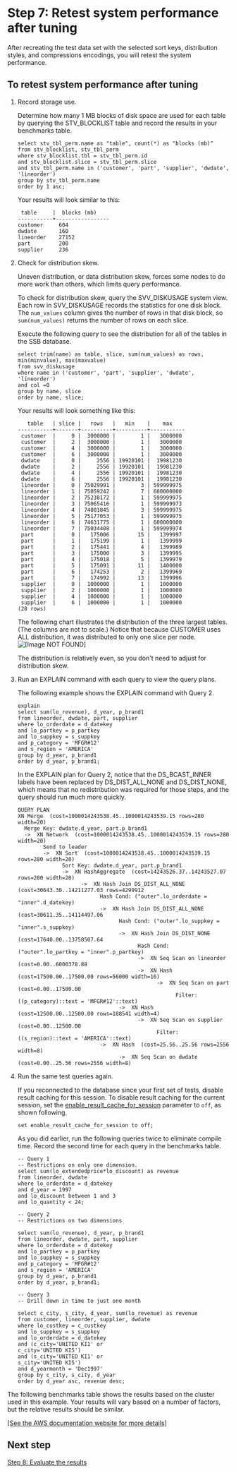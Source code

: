 # Step 7: Retest system performance after tuning<a name="tutorial-tuning-tables-retest"></a>

After recreating the test data set with the selected sort keys, distribution styles, and compressions encodings, you will retest the system performance\.

## To retest system performance after tuning<a name="tutorial-tuning-tables-to-retest"></a>

1. Record storage use\.

   Determine how many 1 MB blocks of disk space are used for each table by querying the STV\_BLOCKLIST table and record the results in your benchmarks table\. 

   ```
   select stv_tbl_perm.name as "table", count(*) as "blocks (mb)"
   from stv_blocklist, stv_tbl_perm
   where stv_blocklist.tbl = stv_tbl_perm.id
   and stv_blocklist.slice = stv_tbl_perm.slice
   and stv_tbl_perm.name in ('customer', 'part', 'supplier', 'dwdate', 'lineorder')
   group by stv_tbl_perm.name
   order by 1 asc;
   ```

   Your results will look similar to this:

   ```
    table     |  blocks (mb)
   -----------+-----------------
   customer    	604
   dwdate      	160
   lineorder   	27152
   part        	200
   supplier    	236
   ```

1. Check for distribution skew\.

   Uneven distribution, or data distribution skew, forces some nodes to do more work than others, which limits query performance\. 

   To check for distribution skew, query the SVV\_DISKUSAGE system view\. Each row in SVV\_DISKUSAGE records the statistics for one disk block\. The `num_values` column gives the number of rows in that disk block, so `sum(num_values)` returns the number of rows on each slice\. 

   Execute the following query to see the distribution for all of the tables in the SSB database\. 

   ```
   select trim(name) as table, slice, sum(num_values) as rows, min(minvalue), max(maxvalue)
   from svv_diskusage
   where name in ('customer', 'part', 'supplier', 'dwdate', 'lineorder') 
   and col =0
   group by name, slice
   order by name, slice;
   ```

   Your results will look something like this:

   ```
      table   | slice |   rows   |   min    |    max
   -----------+-------+----------+----------+-----------
    customer  |     0 |  3000000 |        1 |   3000000
    customer  |     2 |  3000000 |        1 |   3000000
    customer  |     4 |  3000000 |        1 |   3000000
    customer  |     6 |  3000000 |        1 |   3000000
    dwdate    |     0 |     2556 | 19920101 |  19981230
    dwdate    |     2 |     2556 | 19920101 |  19981230
    dwdate    |     4 |     2556 | 19920101 |  19981230
    dwdate    |     6 |     2556 | 19920101 |  19981230
    lineorder |     0 | 75029991 |        3 | 599999975
    lineorder |     1 | 75059242 |        7 | 600000000
    lineorder |     2 | 75238172 |        1 | 599999975
    lineorder |     3 | 75065416 |        1 | 599999973
    lineorder |     4 | 74801845 |        3 | 599999975
    lineorder |     5 | 75177053 |        1 | 599999975
    lineorder |     6 | 74631775 |        1 | 600000000
    lineorder |     7 | 75034408 |        1 | 599999974
    part      |     0 |   175006 |       15 |   1399997
    part      |     1 |   175199 |        1 |   1399999
    part      |     2 |   175441 |        4 |   1399989
    part      |     3 |   175000 |        3 |   1399995
    part      |     4 |   175018 |        5 |   1399979
    part      |     5 |   175091 |       11 |   1400000
    part      |     6 |   174253 |        2 |   1399969
    part      |     7 |   174992 |       13 |   1399996
    supplier  |     0 |  1000000 |        1 |   1000000
    supplier  |     2 |  1000000 |        1 |   1000000
    supplier  |     4 |  1000000 |        1 |   1000000
    supplier  |     6 |  1000000 |        1 |   1000000
   (28 rows)
   ```

   The following chart illustrates the distribution of the three largest tables\. \(The columns are not to scale\.\) Notice that because CUSTOMER uses ALL distribution, it was distributed to only one slice per node\.  
![\[Image NOT FOUND\]](http://docs.aws.amazon.com/redshift/latest/dg/images/tutorial-optimize-tables-compression-chart.png)

   The distribution is relatively even, so you don't need to adjust for distribution skew\.

1. Run an EXPLAIN command with each query to view the query plans\.

   The following example shows the EXPLAIN command with Query 2\.

   ```
   explain
   select sum(lo_revenue), d_year, p_brand1
   from lineorder, dwdate, part, supplier
   where lo_orderdate = d_datekey
   and lo_partkey = p_partkey
   and lo_suppkey = s_suppkey
   and p_category = 'MFGR#12'
   and s_region = 'AMERICA'
   group by d_year, p_brand1
   order by d_year, p_brand1;
   ```

   In the EXPLAIN plan for Query 2, notice that the DS\_BCAST\_INNER labels have been replaced by DS\_DIST\_ALL\_NONE and DS\_DIST\_NONE, which means that no redistribution was required for those steps, and the query should run much more quickly\. 

   ```
   QUERY PLAN
   XN Merge  (cost=1000014243538.45..1000014243539.15 rows=280 width=20)
     Merge Key: dwdate.d_year, part.p_brand1
     ->  XN Network  (cost=1000014243538.45..1000014243539.15 rows=280 width=20)
           Send to leader
           ->  XN Sort  (cost=1000014243538.45..1000014243539.15 rows=280 width=20)
                 Sort Key: dwdate.d_year, part.p_brand1
                 ->  XN HashAggregate  (cost=14243526.37..14243527.07 rows=280 width=20)
                       ->  XN Hash Join DS_DIST_ALL_NONE  (cost=30643.30..14211277.03 rows=4299912 
                             Hash Cond: ("outer".lo_orderdate = "inner".d_datekey)
                             ->  XN Hash Join DS_DIST_ALL_NONE  (cost=30611.35..14114497.06 
                                   Hash Cond: ("outer".lo_suppkey = "inner".s_suppkey)
                                   ->  XN Hash Join DS_DIST_NONE  (cost=17640.00..13758507.64 
                                         Hash Cond: ("outer".lo_partkey = "inner".p_partkey)
                                         ->  XN Seq Scan on lineorder  (cost=0.00..6000378.88 
                                         ->  XN Hash  (cost=17500.00..17500.00 rows=56000 width=16)
                                               ->  XN Seq Scan on part  (cost=0.00..17500.00 
                                                     Filter: ((p_category)::text = 'MFGR#12'::text)
                                   ->  XN Hash  (cost=12500.00..12500.00 rows=188541 width=4)
                                         ->  XN Seq Scan on supplier  (cost=0.00..12500.00 
                                               Filter: ((s_region)::text = 'AMERICA'::text)
                             ->  XN Hash  (cost=25.56..25.56 rows=2556 width=8)
                                   ->  XN Seq Scan on dwdate  (cost=0.00..25.56 rows=2556 width=8)
   ```

1. Run the same test queries again\.

   If you reconnected to the database since your first set of tests, disable result caching for this session\. To disable result caching for the current session, set the [enable\_result\_cache\_for\_session](r_enable_result_cache_for_session.md) parameter to `off`, as shown following\.

   ```
   set enable_result_cache_for_session to off;
   ```

   As you did earlier, run the following queries twice to eliminate compile time\. Record the second time for each query in the benchmarks table\.

   ```
   -- Query 1
   -- Restrictions on only one dimension. 
   select sum(lo_extendedprice*lo_discount) as revenue
   from lineorder, dwdate
   where lo_orderdate = d_datekey
   and d_year = 1997 
   and lo_discount between 1 and 3 
   and lo_quantity < 24;
   
   -- Query 2
   -- Restrictions on two dimensions 
   
   select sum(lo_revenue), d_year, p_brand1
   from lineorder, dwdate, part, supplier
   where lo_orderdate = d_datekey
   and lo_partkey = p_partkey
   and lo_suppkey = s_suppkey
   and p_category = 'MFGR#12'
   and s_region = 'AMERICA'
   group by d_year, p_brand1
   order by d_year, p_brand1;
   
   -- Query 3
   -- Drill down in time to just one month 
   
   select c_city, s_city, d_year, sum(lo_revenue) as revenue 
   from customer, lineorder, supplier, dwdate
   where lo_custkey = c_custkey
   and lo_suppkey = s_suppkey
   and lo_orderdate = d_datekey
   and (c_city='UNITED KI1' or
   c_city='UNITED KI5')
   and (s_city='UNITED KI1' or
   s_city='UNITED KI5')
   and d_yearmonth = 'Dec1997'
   group by c_city, s_city, d_year
   order by d_year asc, revenue desc;
   ```

The following benchmarks table shows the results based on the cluster used in this example\. Your results will vary based on a number of factors, but the relative results should be similar\.

[\[See the AWS documentation website for more details\]](http://docs.aws.amazon.com/redshift/latest/dg/tutorial-tuning-tables-retest.html)

## Next step<a name="next-step-retest"></a>

[Step 8: Evaluate the results](tutorial-tuning-tables-evaluate.md)